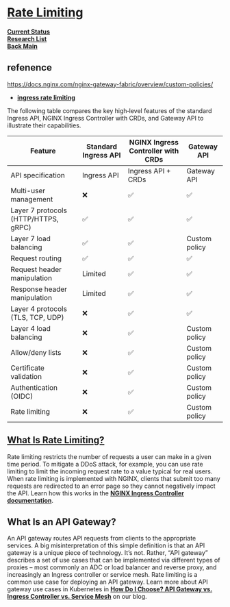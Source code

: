 # **[Rate Limiting](https://docs.nginx.com/nginx-service-mesh/tutorials/ratelimit-walkthrough/)**

**[Current Status](../../../development/status/weekly/current_status.md)**\
**[Research List](../../../research/research_list.md)**\
**[Back Main](../../../README.md)**

## refenence

<https://docs.nginx.com/nginx-gateway-fabric/overview/custom-policies/>

- **[ingress rate limiting](https://www.f5.com/company/blog/nginx/microservices-march-protect-kubernetes-apis-with-rate-limiting)**

The following table compares the key high‑level features of the standard Ingress API, NGINX Ingress Controller with CRDs, and Gateway API to illustrate their capabilities.

| Feature                              | Standard Ingress API | NGINX Ingress Controller with CRDs | Gateway API   |
|--------------------------------------|----------------------|------------------------------------|---------------|
| API specification                    | Ingress API          | Ingress API + CRDs                 | Gateway API   |
| Multi-user management                | ❌                    | ✅                                  | ✅             |
| Layer 7 protocols (HTTP/HTTPS, gRPC) | ✅                    | ✅                                  | ✅             |
| Layer 7 load balancing               | ✅                    | ✅                                  | Custom policy |
| Request routing                      | ✅                    | ✅                                  | ✅             |
| Request header manipulation          | Limited              | ✅                                  | ✅             |
| Response header manipulation         | Limited              | ✅                                  | ✅             |
| Layer 4 protocols (TLS, TCP, UDP)    | ❌                    | ✅                                  | ✅             |
| Layer 4 load balancing               | ❌                    | ✅                                  | Custom policy |
| Allow/deny lists                     | ❌                    | ✅                                  | Custom policy |
| Certificate validation               | ❌                    | ✅                                  | Custom policy |
| Authentication (OIDC)                | ❌                    | ✅                                  | Custom policy |
| Rate limiting                        | ❌                    | ✅                                  | Custom policy |

## **[What Is Rate Limiting?](https://www.f5.com/company/blog/nginx/microservices-march-protect-kubernetes-apis-with-rate-limiting)**

Rate limiting restricts the number of requests a user can make in a given time period. To mitigate a DDoS attack, for example, you can use rate limiting to limit the incoming request rate to a value typical for real users. When rate limiting is implemented with NGINX, clients that submit too many requests are redirected to an error page so they cannot negatively impact the API. Learn how this works in the **[NGINX Ingress Controller documentation](https://docs.nginx.com/nginx-ingress-controller/configuration/policy-resource/#ratelimit)**.

## What Is an API Gateway?

An API gateway routes API requests from clients to the appropriate services. A big misinterpretation of this simple definition is that an API gateway is a unique piece of technology. It’s not. Rather, “API gateway” describes a set of use cases that can be implemented via different types of proxies – most commonly an ADC or load balancer and reverse proxy, and increasingly an Ingress controller or service mesh. Rate limiting is a common use case for deploying an API gateway. Learn more about API gateway use cases in Kubernetes in **[How Do I Choose? API Gateway vs. Ingress Controller vs. Service Mesh](https://www.f5.com/company/blog/nginx/how-do-i-choose-api-gateway-vs-ingress-controller-vs-service-mesh)** on our blog.

